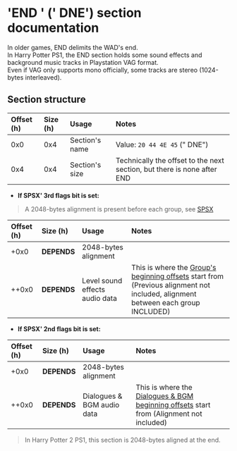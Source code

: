 # 'END ' (' DNE') section documentation

In older games, END delimits the WAD's end.  
In Harry Potter PS1, the END section holds some sound effects and background music tracks in Playstation VAG format.  
Even if VAG only supports mono officially, some tracks are stereo (1024-bytes interleaved).

## Section structure

| Offset (h) | Size (h) | Usage          | Notes                                                        |
| :--------- | :------- | :------------- | :----------------------------------------------------------- |
| 0x0        | 0x4      | Section's name | Value: `20 44 4E 45` (" DNE")                                |
| 0x4        | 0x4      | Section's size | Technically the offset to the next section, but there is none after END |

- **If SPSX' 3rd flags bit is set:**

> A 2048-bytes alignment is present before each group, see [SPSX](SPSX.md)

| Offset (h) | Size (h)    | Usage                          | Notes                                                        |
| :--------- | :---------- | :----------------------------- | :----------------------------------------------------------- |
| +0x0       | **DEPENDS** | 2048-bytes alignment           |                                                              |
| ++0x0      | **DEPENDS** | Level sound effects audio data | This is where the [Group's beginning offsets](SPSX.md#Level-sound-effects-groups-descriptors) start from (Previous alignment not included, alignment between each group INCLUDED) |

- **If SPSX' 2nd flags bit is set:**

| Offset (h) | Size (h)    | Usage                      | Notes                                                        |
| :--------- | :---------- | :------------------------- | :----------------------------------------------------------- |
| +0x0       | **DEPENDS** | 2048-bytes alignment       |                                                              |
| ++0x0      | **DEPENDS** | Dialogues & BGM audio data | This is where the [Dialogues & BGM beginning offsets](SPSX.md#Dialogues--BGMs-descriptors) start from (Alignment not included) |

> In Harry Potter 2 PS1, this section is 2048-bytes aligned at the end. 

